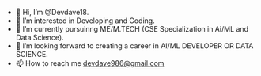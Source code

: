 - 👋 Hi, I’m @Devdave18.
- 👀 I’m interested in Developing and Coding.
- 🌱 I’m currently pursuinng ME/M.TECH (CSE Specialization in Ai/ML and Data Science).
- 💞️ I’m looking forward to creating a career in AI/ML DEVELOPER OR DATA SCIENCE.
- 📫 How to reach me devdave986@gmail.com

<!---
Devdave18/Devdave18 is a ✨ special ✨ repository because its `README.md` (this file) appears on your GitHub profile.
You can click the Preview link to take a look at your changes.
--->
